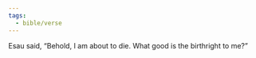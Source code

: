 ```yaml
---
tags:
  - bible/verse
---
```

Esau said, “Behold, I am about to die. What good is the birthright to me?”
